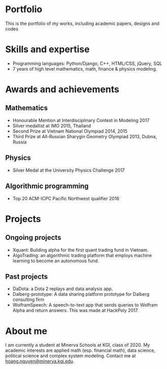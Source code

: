 # Portfolio
This is the portfolio of my works, including academic papers, designs and codes

# Skills and expertise
- Programming languages: Python/Django, C++, HTML/CSS, jQuery, SQL <br/>
- 7 years of high level mathematics, math, finance & physics modeling. <br/>

# Awards and achievements
## Mathematics
- Honourable Mention at Interdisciplinary Contest in Modeling 2017 <br/>
- Silver medallist at IMO 2015, Thailand <br/>
- Second Prize at Vietnam National Olympiad 2014, 2015 <br/>
- Third Prize at All-Russian Sharygin Geometry Olympiad 2013, Dubna, Russia <br/>

## Physics
- Silver Medal at the University Physics Challenge 2017

## Algorithmic programming
- Top 20 ACM-ICPC Pacific Northwest qualifier 2016 <br/>

# Projects
## Ongoing projects
- Xquant: Building alpha for the first quant trading fund in Vietnam.
- AlgoTrading: an algorithmic trading platform that employs machine learning to become an autonomous fund.

## Past projects
- DaDota: a Dota 2 replays and data analysis app.
- Dalberg-prototype: A data sharing platform prototype for Dalberg consulting firm
- WolframSpeech: A speech-to-text app that sends queries to Wolfram Alpha and return answers. This was made at HackPoly 2017.

# About me
I am currently a student at Minerva Schools at KGI, class of 2020. My academic interests are applied math (esp. financial math), data science, political science and complex system modeling. Contact me at hoang.nguyen@minerva.kgi.edu.
